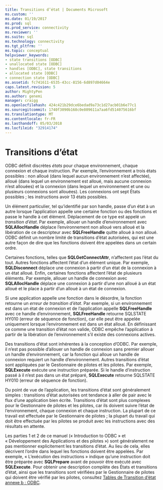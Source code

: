 ```yaml
---
title: Transitions d’état | Documents Microsoft
ms.custom: ''
ms.date: 01/19/2017
ms.prod: sql
ms.prod_service: connectivity
ms.reviewer: ''
ms.suite: sql
ms.technology: connectivity
ms.tgt_pltfrm: ''
ms.topic: conceptual
helpviewer_keywords:
- state transitions [ODBC]
- unallocated state [ODBC]
- handles [ODBC], state transitions
- allocated state [ODBC]
- connection state [ODBC]
ms.assetid: fc741611-6535-43cc-8156-6d897d04664e
caps.latest.revision: 5
author: MightyPen
ms.author: genemi
manager: craigg
ms.openlocfilehash: 424c421b29dce6bedad9a73c1d27acb01b6e77c1
ms.sourcegitcommit: 1740f3090b168c0e809611a7aa6fd514075616bf
ms.translationtype: MT
ms.contentlocale: fr-FR
ms.lasthandoff: 05/03/2018
ms.locfileid: "32914174"
---
```

# <a name="state-transitions"></a>Transitions d’état
ODBC définit discrètes *états* pour chaque environnement, chaque connexion et chaque instruction. Par exemple, l’environnement a trois états possibles : non alloué (dans lequel aucun environnement n’est affectée), alloué (dans lequel un environnement est alloué, mais aucune connexion n’est allouées) et la connexion (dans lequel un environnement et une ou plusieurs connexions sont allouées). Les connexions ont sept États possibles ; les instructions avoir 13 états possibles.  
  
 Un élément particulier, tel qu’identifié par son handle, passe d’un état à un autre lorsque l’application appelle une certaine fonction ou des fonctions et passe le handle à cet élément. Déplacement de ce type est appelé un *transition d’état*. Par exemple, allouer un handle d’environnement avec **SQLAllocHandle** déplace l’environnement non alloué vers alloué et la libération de ce descripteur avec **SQLFreeHandle** quitte alloué à non alloué. ODBC définit un nombre limité de transitions d’état autorisées, qui est une autre façon de dire que les fonctions doivent être appelées dans un certain ordre.  
  
 Certaines fonctions, telles que **SQLGetConnectAttr**, n’affectent pas l’état du tout. Autres fonctions affectent l’état d’un élément unique. Par exemple, **SQLDisconnect** déplace une connexion à partir d’un état de la connexion à un état alloué. Enfin, certaines fonctions affectent l’état de plusieurs éléments. Par exemple, allouer un handle de connexion avec **SQLAllocHandle** déplace une connexion à partir d’une non alloué à un état alloué et le place à partir d’un alloué à un état de connexion.  
  
 Si une application appelle une fonction dans le désordre, la fonction retourne un *erreur de transition d’état*. Par exemple, si un environnement est dans un état de connexion et de l’application appelle **SQLFreeHandle** avec ce handle d’environnement, **SQLFreeHandle** retourne SQLSTATE HY010 (erreur de séquence de fonction), car elle peut être appelée uniquement lorsque l’environnement est dans un état alloué. En définissant ce comme une transition d’état non valide, ODBC empêche l’application à partir de la libération de l’environnement s’il existe des connexions actives.  
  
 Des transitions d’état sont inhérentes à la conception d’ODBC. Par exemple, il n’est pas possible d’allouer un handle de connexion sans premier allouer un handle d’environnement, car la fonction qui alloue un handle de connexion requiert un handle d’environnement. Autres transitions d’état sont appliquées par le Gestionnaire de pilotes et les pilotes. Par exemple, **SQLExecute** exécute une instruction préparée. Si le handle d’instruction passé à il n’est pas dans un état préparé, **SQLExecute** retourne SQLSTATE HY010 (erreur de séquence de fonction).  
  
 Du point de vue de l’application, les transitions d’état sont généralement simples : transitions d’état autorisées ont tendance à aller de pair avec le flux d’une application bien écrite. Transitions d’état sont plus complexes pour le Gestionnaire de pilotes et les pilotes, car ils doivent suivre l’état de l’environnement, chaque connexion et chaque instruction. La plupart de ce travail est effectuée par le Gestionnaire de pilotes ; la plupart du travail qui doit être effectuée par les pilotes se produit avec les instructions avec des résultats en attente.  
  
 Les parties 1 et 2 de ce manuel (« Introduction to ODBC » et « Développement des Applications et des pilotes ») sont généralement ne pas mentionner explicitement les transitions d’état. Au lieu de cela, elles décrivent l’ordre dans lequel les fonctions doivent être appelées. Par exemple, « L’exécution des instructions » indique qu’une instruction doit être préparée avec **SQLPrepare** avant de pouvoir être exécuté avec **SQLExecute**. Pour obtenir une description complète des États et transitions d’état, ainsi que les transitions sont vérifiées par le Gestionnaire de pilotes qui doivent être vérifié par les pilotes, consultez [Tables de Transition d’état annexe b : ODBC](../../../odbc/reference/appendixes/appendix-b-odbc-state-transition-tables.md).
